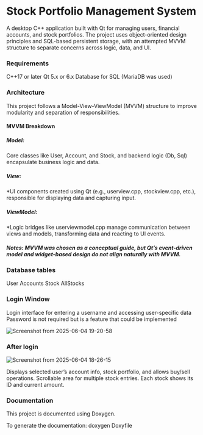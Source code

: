 <h1>Stock Portfolio Management System</h1>

A desktop C++ application built with Qt for managing users, financial accounts, and stock portfolios. 
The project uses object-oriented design principles and SQL-based persistent storage, with an attempted MVVM structure to separate concerns across logic, data, and UI.

<h3>Requirements </h3>
C++17 or later
Qt 5.x or 6.x
Database for SQL (MariaDB was used)

<h3>Architecture</h3>
This project follows a Model-View-ViewModel (MVVM) structure to improve modularity and separation of responsibilities.
<h4>MVVM Breakdown</h4>
<h5>Model:</h5>
Core classes like User, Account, and Stock, and backend logic (Db, Sql) encapsulate business logic and data.
<h5>View:</h5>
*UI components created using Qt (e.g., userview.cpp, stockview.cpp, etc.), responsible for displaying data and capturing input.
<h5>ViewModel:</h5>
*Logic bridges like userviewmodel.cpp manage communication between views and models, transforming data and reacting to UI events.
<h5>Notes: MVVM was chosen as a conceptual guide, but Qt’s event-driven model and widget-based design do not align naturally with MVVM. </h5>

<h3>Database tables</h3>
User
Accounts
Stock
AllStocks
<h3>Login Window</h3>
Login interface for entering a username and accessing user-specific data 
Password is not required but is a feature that could be implemented

![Screenshot from 2025-06-04 19-20-58](https://github.com/user-attachments/assets/e3d3ed95-8d8a-4456-a277-ce50021d932d)
<h3> After login</h3>

![Screenshot from 2025-06-04 18-26-15](https://github.com/user-attachments/assets/8cda8714-234c-4862-8b64-7ac6235c7c0d)

Displays selected user’s account info, stock portfolio, and allows buy/sell operations.
Scrollable area for multiple stock entries.
Each stock shows its ID and current amount.

<h3>Documentation</h3>
This project is documented using Doxygen.

To generate the documentation: doxygen Doxyfile 
